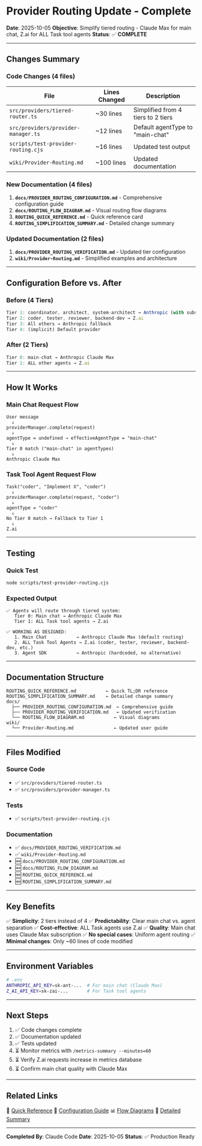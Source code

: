 # Provider Routing Update - Complete

**Date**: 2025-10-05
**Objective**: Simplify tiered routing - Claude Max for main chat, Z.ai for ALL Task tool agents
**Status**: ✅ **COMPLETE**

---

## Changes Summary

### Code Changes (4 files)

| File | Lines Changed | Description |
|------|---------------|-------------|
| `src/providers/tiered-router.ts` | ~30 lines | Simplified from 4 tiers to 2 tiers |
| `src/providers/provider-manager.ts` | ~12 lines | Default agentType to "main-chat" |
| `scripts/test-provider-routing.cjs` | ~16 lines | Updated test output |
| `wiki/Provider-Routing.md` | ~100 lines | Updated documentation |

### New Documentation (4 files)

1. **`docs/PROVIDER_ROUTING_CONFIGURATION.md`** - Comprehensive configuration guide
2. **`docs/ROUTING_FLOW_DIAGRAM.md`** - Visual routing flow diagrams
3. **`ROUTING_QUICK_REFERENCE.md`** - Quick reference card
4. **`ROUTING_SIMPLIFICATION_SUMMARY.md`** - Detailed change summary

### Updated Documentation (2 files)

1. **`docs/PROVIDER_ROUTING_VERIFICATION.md`** - Updated tier configuration
2. **`wiki/Provider-Routing.md`** - Simplified examples and architecture

---

## Configuration Before vs. After

### Before (4 Tiers)
```typescript
Tier 1: coordinator, architect, system-architect → Anthropic (with subscription limit)
Tier 2: coder, tester, reviewer, backend-dev → Z.ai
Tier 3: All others → Anthropic fallback
Tier 4: (implicit) Default provider
```

### After (2 Tiers)
```typescript
Tier 0: main-chat → Anthropic Claude Max
Tier 1: ALL other agents → Z.ai
```

---

## How It Works

### Main Chat Request Flow
```
User message
  ↓
providerManager.complete(request)
  ↓
agentType = undefined → effectiveAgentType = "main-chat"
  ↓
Tier 0 match ("main-chat" in agentTypes)
  ↓
Anthropic Claude Max
```

### Task Tool Agent Request Flow
```
Task("coder", "Implement X", "coder")
  ↓
providerManager.complete(request, "coder")
  ↓
agentType = "coder"
  ↓
No Tier 0 match → Fallback to Tier 1
  ↓
Z.ai
```

---

## Testing

### Quick Test
```bash
node scripts/test-provider-routing.cjs
```

### Expected Output
```
✅ Agents will route through tiered system:
   Tier 0: Main chat → Anthropic Claude Max
   Tier 1: ALL Task tool agents → Z.ai

✅ WORKING AS DESIGNED:
   1. Main Chat           → Anthropic Claude Max (default routing)
   2. ALL Task Tool Agents → Z.ai (coder, tester, reviewer, backend-dev, etc.)
   3. Agent SDK           → Anthropic (hardcoded, no alternative)
```

---

## Documentation Structure

```
ROUTING_QUICK_REFERENCE.md           ← Quick TL;DR reference
ROUTING_SIMPLIFICATION_SUMMARY.md    ← Detailed change summary
docs/
  ├── PROVIDER_ROUTING_CONFIGURATION.md  ← Comprehensive guide
  ├── PROVIDER_ROUTING_VERIFICATION.md   ← Updated verification
  └── ROUTING_FLOW_DIAGRAM.md           ← Visual diagrams
wiki/
  └── Provider-Routing.md               ← Updated user guide
```

---

## Files Modified

### Source Code
- ✅ `src/providers/tiered-router.ts`
- ✅ `src/providers/provider-manager.ts`

### Tests
- ✅ `scripts/test-provider-routing.cjs`

### Documentation
- ✅ `docs/PROVIDER_ROUTING_VERIFICATION.md`
- ✅ `wiki/Provider-Routing.md`
- 🆕 `docs/PROVIDER_ROUTING_CONFIGURATION.md`
- 🆕 `docs/ROUTING_FLOW_DIAGRAM.md`
- 🆕 `ROUTING_QUICK_REFERENCE.md`
- 🆕 `ROUTING_SIMPLIFICATION_SUMMARY.md`

---

## Key Benefits

✅ **Simplicity**: 2 tiers instead of 4
✅ **Predictability**: Clear main chat vs. agent separation
✅ **Cost-effective**: ALL Task agents use Z.ai
✅ **Quality**: Main chat uses Claude Max subscription
✅ **No special cases**: Uniform agent routing
✅ **Minimal changes**: Only ~60 lines of code modified

---

## Environment Variables

```bash
# .env
ANTHROPIC_API_KEY=sk-ant-...  # For main chat (Claude Max)
Z_AI_API_KEY=sk-zai-...       # For Task tool agents
```

---

## Next Steps

1. ✅ Code changes complete
2. ✅ Documentation updated
3. ✅ Tests updated
4. ⏳ Monitor metrics with `/metrics-summary --minutes=60`
5. ⏳ Verify Z.ai requests increase in metrics database
6. ⏳ Confirm main chat quality with Claude Max

---

## Related Links

📖 [Quick Reference](./ROUTING_QUICK_REFERENCE.md)
📖 [Configuration Guide](./docs/PROVIDER_ROUTING_CONFIGURATION.md)
📊 [Flow Diagrams](./docs/ROUTING_FLOW_DIAGRAM.md)
📝 [Detailed Summary](./ROUTING_SIMPLIFICATION_SUMMARY.md)

---

**Completed By**: Claude Code
**Date**: 2025-10-05
**Status**: ✅ Production Ready

